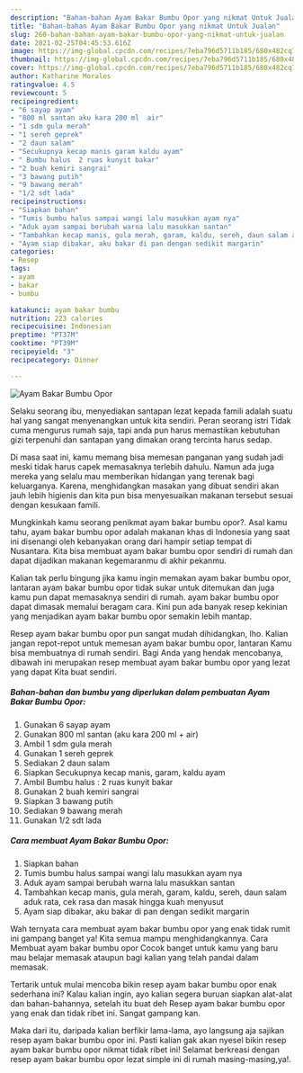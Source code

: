 ```yaml
---
description: "Bahan-bahan Ayam Bakar Bumbu Opor yang nikmat Untuk Jualan"
title: "Bahan-bahan Ayam Bakar Bumbu Opor yang nikmat Untuk Jualan"
slug: 260-bahan-bahan-ayam-bakar-bumbu-opor-yang-nikmat-untuk-jualan
date: 2021-02-25T04:45:53.616Z
image: https://img-global.cpcdn.com/recipes/7eba796d5711b185/680x482cq70/ayam-bakar-bumbu-opor-foto-resep-utama.jpg
thumbnail: https://img-global.cpcdn.com/recipes/7eba796d5711b185/680x482cq70/ayam-bakar-bumbu-opor-foto-resep-utama.jpg
cover: https://img-global.cpcdn.com/recipes/7eba796d5711b185/680x482cq70/ayam-bakar-bumbu-opor-foto-resep-utama.jpg
author: Katharine Morales
ratingvalue: 4.5
reviewcount: 5
recipeingredient:
- "6 sayap ayam"
- "800 ml santan aku kara 200 ml  air"
- "1 sdm gula merah"
- "1 sereh geprek"
- "2 daun salam"
- "Secukupnya kecap manis garam kaldu ayam"
- " Bumbu halus  2 ruas kunyit bakar"
- "2 buah kemiri sangrai"
- "3 bawang putih"
- "9 bawang merah"
- "1/2 sdt lada"
recipeinstructions:
- "Siapkan bahan"
- "Tumis bumbu halus sampai wangi lalu masukkan ayam nya"
- "Aduk ayam sampai berubah warna lalu masukkan santan"
- "Tambahkan kecap manis, gula merah, garam, kaldu, sereh, daun salam aduk rata, cek rasa dan masak hingga kuah menyusut"
- "Ayam siap dibakar, aku bakar di pan dengan sedikit margarin"
categories:
- Resep
tags:
- ayam
- bakar
- bumbu

katakunci: ayam bakar bumbu 
nutrition: 223 calories
recipecuisine: Indonesian
preptime: "PT37M"
cooktime: "PT39M"
recipeyield: "3"
recipecategory: Dinner

---
```



![Ayam Bakar Bumbu Opor](https://img-global.cpcdn.com/recipes/7eba796d5711b185/680x482cq70/ayam-bakar-bumbu-opor-foto-resep-utama.jpg)

Selaku seorang ibu, menyediakan santapan lezat kepada famili adalah suatu hal yang sangat menyenangkan untuk kita sendiri. Peran seorang istri Tidak cuma mengurus rumah saja, tapi anda pun harus memastikan kebutuhan gizi terpenuhi dan santapan yang dimakan orang tercinta harus sedap.

Di masa  saat ini, kamu memang bisa memesan panganan yang sudah jadi meski tidak harus capek memasaknya terlebih dahulu. Namun ada juga mereka yang selalu mau memberikan hidangan yang terenak bagi keluarganya. Karena, menghidangkan masakan yang dibuat sendiri akan jauh lebih higienis dan kita pun bisa menyesuaikan makanan tersebut sesuai dengan kesukaan famili. 



Mungkinkah kamu seorang penikmat ayam bakar bumbu opor?. Asal kamu tahu, ayam bakar bumbu opor adalah makanan khas di Indonesia yang saat ini disenangi oleh kebanyakan orang dari hampir setiap tempat di Nusantara. Kita bisa membuat ayam bakar bumbu opor sendiri di rumah dan dapat dijadikan makanan kegemaranmu di akhir pekanmu.

Kalian tak perlu bingung jika kamu ingin memakan ayam bakar bumbu opor, lantaran ayam bakar bumbu opor tidak sukar untuk ditemukan dan juga kamu pun dapat memasaknya sendiri di rumah. ayam bakar bumbu opor dapat dimasak memalui beragam cara. Kini pun ada banyak resep kekinian yang menjadikan ayam bakar bumbu opor semakin lebih mantap.

Resep ayam bakar bumbu opor pun sangat mudah dihidangkan, lho. Kalian jangan repot-repot untuk memesan ayam bakar bumbu opor, lantaran Kamu bisa membuatnya di rumah sendiri. Bagi Anda yang hendak mencobanya, dibawah ini merupakan resep membuat ayam bakar bumbu opor yang lezat yang dapat Kita buat sendiri.

<!--inarticleads1-->

##### Bahan-bahan dan bumbu yang diperlukan dalam pembuatan Ayam Bakar Bumbu Opor:

1. Gunakan 6 sayap ayam
1. Gunakan 800 ml santan (aku kara 200 ml + air)
1. Ambil 1 sdm gula merah
1. Gunakan 1 sereh geprek
1. Sediakan 2 daun salam
1. Siapkan Secukupnya kecap manis, garam, kaldu ayam
1. Ambil  Bumbu halus : 2 ruas kunyit bakar
1. Gunakan 2 buah kemiri sangrai
1. Siapkan 3 bawang putih
1. Sediakan 9 bawang merah
1. Gunakan 1/2 sdt lada




<!--inarticleads2-->

##### Cara membuat Ayam Bakar Bumbu Opor:

1. Siapkan bahan
1. Tumis bumbu halus sampai wangi lalu masukkan ayam nya
1. Aduk ayam sampai berubah warna lalu masukkan santan
1. Tambahkan kecap manis, gula merah, garam, kaldu, sereh, daun salam aduk rata, cek rasa dan masak hingga kuah menyusut
1. Ayam siap dibakar, aku bakar di pan dengan sedikit margarin




Wah ternyata cara membuat ayam bakar bumbu opor yang enak tidak rumit ini gampang banget ya! Kita semua mampu menghidangkannya. Cara Membuat ayam bakar bumbu opor Cocok banget untuk kamu yang baru mau belajar memasak ataupun bagi kalian yang telah pandai dalam memasak.

Tertarik untuk mulai mencoba bikin resep ayam bakar bumbu opor enak sederhana ini? Kalau kalian ingin, ayo kalian segera buruan siapkan alat-alat dan bahan-bahannya, setelah itu buat deh Resep ayam bakar bumbu opor yang enak dan tidak ribet ini. Sangat gampang kan. 

Maka dari itu, daripada kalian berfikir lama-lama, ayo langsung aja sajikan resep ayam bakar bumbu opor ini. Pasti kalian gak akan nyesel bikin resep ayam bakar bumbu opor nikmat tidak ribet ini! Selamat berkreasi dengan resep ayam bakar bumbu opor lezat simple ini di rumah masing-masing,ya!.

